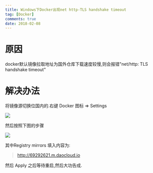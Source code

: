 ```yaml
---
title: Windows下Docker出现net http-TLS handshake timeout
tag: [Docker]
comments: true
date: 2018-02-08
---
```







# 原因

docker默认镜像拉取地址为国外仓库下载速度较慢,则会报错"net/http: TLS handshake timeout"

# 解决办法

将镜像源切换位国内的.右键 Docker 图标 => Settings

![](http://ww1.sinaimg.cn/large/006wYWbGly1fo90g35908j308f08kmy3.jpg)

然后按照下图的步骤

![](http://ww1.sinaimg.cn/large/006wYWbGly1fo90gqqhrcj30yb0mc0vv.jpg)

其中Registry mirrors 填入内容为:
>http://69292621.m.daocloud.io

然后 Apply 之后等待重启,然后大功告成.
